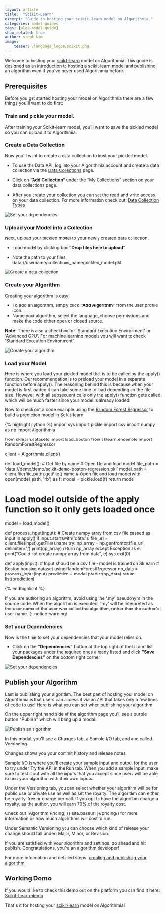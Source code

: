 ```yaml
---
layout: article
title:  "Scikit-Learn"
excerpt: "Guide to hosting your scikit-learn model on Algorithmia."
categories: model-guides
tags: [algo-model-guide]
show_related: true
author: steph_kim
image:
    teaser: /language_logos/scikit.png
---
```



Welcome to hosting your <a href="http://scikit-learn.org/stable/index.html">scikit-learn</a> model on Algorithmia!
This guide is designed as an introduction to hosting a scikit-learn model and publishing an algorithm even if you’ve never used Algorithmia before.


## Prerequisites
Before you get started hosting your model on Algorithmia there are a few things you'll want to do first:

### Train and pickle your model.
After training your Scikit-learn model, you'll want to save the pickled model so you can upload it to Algorithmia.

### Create a Data Collection
Now you'll want to create a data collection to host your pickled model.

- To use the Data API, log into your Algorithmia account and create a data collection via the <a href="{{ site.baseurl }}/data/hosted">Data Collections</a> page.

- Click on **“Add Collection”** under the “My Collections” section on your data collections page.

- After you create your collection you can set the read and write access on your data collection. For more information check out: <a href="{{ site.baseurl }}/data/hosted/">Data Collection Types</a>


<img src="{{ site.baseurl }}/images/post_images/model_hosting/add_collection.png" alt="Set your dependencies" class="screenshot img-sm">

### Upload your Model into a Collection
Next, upload your pickled model to your newly created data collection.

- Load model by clicking box **“Drop files here to upload”**

- Note the path to your files: data://username/collections_name/pickled_model.pkl

<img src="{{ site.baseurl }}/images/post_images/model_hosting/add_collections_visual.png" alt="Create a data collection" class="screenshot img-md">

### Create your Algorithm
Creating your algorithm is easy!

- To add an algorithm, simply click **“Add Algorithm”** from the user profile icon.
- Name your algorithm, select the language, choose permissions and make the code either open or closed source.

**Note**: There is also a checkbox for 'Standard Execution Environment' or 'Advanced GPU'. For machine learning models you will want to check 'Standard Execution Environment'.

<img src="{{ site.baseurl }}/images/post_images/model_hosting/create_new_alg_python3.png" alt="Create your algorithm" class="screenshot img-sm">

### Load your Model
Here is where you load your pickled model that is to be called by the apply() function.
Our recommendation is to preload your model in a separate function before apply(). The reasoning behind this is because when your model is first loaded it can take some time to load depending on the file size. However, with all subsequent calls only the apply() function gets called which will be much faster since your model is already loaded!

Now to check out a code example using the <a href="http://scikit-learn.org/stable/modules/generated/sklearn.ensemble.RandomForestRegressor.html">Random Forest Regressor</a> to build a prediction model in Scikit-learn

{% highlight python %}
import sys
import pickle
import csv
import numpy as np
import Algorithmia

from sklearn.datasets import load_boston
from sklearn.ensemble import RandomForestRegressor

client = Algorithmia.client()

def load_model():
    # Get file by name
    # Open file and load model
    file_path = 'data://demo/demo/scikit-demo-boston-regression.pkl'
    model_path = client.file(file_path).getFile().name
    # Open file and load model
    with open(model_path, 'rb') as f:
        model = pickle.load(f)
        return model

# Load model outside of the apply function so it only gets loaded once
model = load_model()


def process_input(input):
    # Create numpy array from csv file passed as input in apply()
    if input.startswith('data:'):
        file_url = client.file(input).getFile().name
        try:
            np_array = np.genfromtxt(file_url, delimiter=',')
            print(np_array)
            return np_array
        except Exception as e:
            print("Could not create numpy array from data", e)
            sys.exit(0)


def apply(input):
    # Input should be a csv file - model is trained on Sklearn
    # Boston housing dataset using RandomForestRegressor
    np_data = process_input(input)
    prediction = model.predict(np_data)
    return list(prediction)

{% endhighlight %}

If you are authoring an algorithm, avoid using the ‘.my’ pseudonym in the source code. When the algorithm is executed, ‘.my’ will be interpreted as the user name of the user who called the algorithm, rather than the author’s user name.
{: .notice-warning}

### Set your Dependencies
Now is the time to set your dependencies that your model relies on.

- Click on the **"Dependencies"** button at the top right of the UI and list your packages under the required ones already listed and click **"Save Dependencies"** on the bottom right corner.

<img src="{{ site.baseurl }}/images/post_images/model_hosting/dependencies_scikit.png" alt="Set your dependencies" class="screenshot img-md">

## Publish your Algorithm
Last is publishing your algorithm. The best part of hosting your model on Algorithmia is that users can access it via an API that takes only a few lines of code to use! Here is what you can set when publishing your algorithm:

On the upper right hand side of the algorithm page you'll see a purple button "Publish" which will bring up a modal:

<img src="{{ site.baseurl }}/images/post_images/algo_dev_lang/publish_algorithm.png" alt="Publish an algorithm" class="screenshot img-sm">

In this modal, you'll see a Changes tab, a Sample I/O tab, and one called Versioning.

Changes shows you your commit history and release notes.

Sample I/O is where you'll create your sample input and output for the user to try under Try the API in the Run tab. When you add a sample input, make sure to test it out with all the inputs that you accept since users will be able to test your algorithm with their own inputs.

Under the Versioning tab, you can select whether your algorithm will be for public use or private use as well as set the royalty. The algorithm can either be royalty-free or charge per-call. If you opt to have the algorithm charge a royalty, as the author, you will earn 70% of the royalty cost.

Check out [Algorithm Pricing]({{ site.baseurl }}/pricing/) for more information on how much algorithms will cost to run.

Under Semantic Versioning you can choose which kind of release your change should fall under: Major, Minor, or Revision. 

If you are satisfied with your algorithm and settings, go ahead and hit publish. Congratulations, you’re an algorithm developer!

For more information and detailed steps: <a href="{{ site.baseurl }}/algorithm-development/your-first-algo/">creating and publishing your algorithm</a>

## Working Demo
If you would like to check this demo out on the platform you can find it here: <a href="{{ site.baseurl }}/algorithms/stephanie/scikitlearnmodel">Scikit-Learn-demo</a>

That's it for hosting your <a href="http://scikit-learn.org/stable/index.html">scikit-learn</a> model on Algorithmia!

